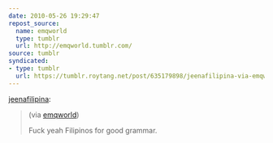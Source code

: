 ```yaml
---
date: 2010-05-26 19:29:47
repost_source:
  name: emqworld
  type: tumblr
  url: http://emqworld.tumblr.com/
source: tumblr
syndicated:
- type: tumblr
  url: https://tumblr.roytang.net/post/635179898/jeenafilipina-via-emqworld-fuck-yeah
---
```


<p><a href="http://jeenafilipina.tumblr.com/post/632538361/via-emqworld-fuck-yeah-filipinos-for-good">jeenafilipina</a>:</p>
<blockquote>
<p>(via <a href="http://emqworld.tumblr.com/">emqworld</a>)</p>
<p>Fuck yeah Filipinos for good grammar.</p>
</blockquote>